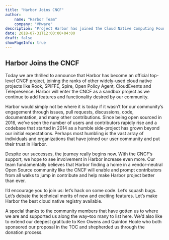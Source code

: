 ```yaml
---
title: "Harbor Joins CNCF"
author:
    name: "Harbor Team"
    company: "VMware"
description: "Project Harbor has joined the Cloud Native Computing Foundation"
date: 2018-07-31T12:00:00+04:00
draft: false
showPageInfo: true
---
```


## Harbor Joins the CNCF

Today we are thrilled to announce that Harbor has become an official top-level
CNCF project, joining the ranks of other widely-used cloud native projects
like Rook, SPIFFE, Spire, Open Policy Agent, CloudEvents and Telepresence.
Harbor will enter the CNCF as a sandbox project as we continue to add features
and functionality desired by our community.

Harbor would simply not be where it is today if it wasn’t for our community’s
engagement through issues, pull requests, discussions, code, documentation,
and many other contributions. Since being open sourced in 2016, we’ve seen the
number of users and contributors rapidly rise and a codebase that started in
2014 as a humble side-project has grown beyond our initial expectations.
Perhaps most humbling is the vast array of individuals and organizations that
have joined our user community and put their trust in Harbor.

Despite our successes, the journey really begins now. With the CNCF’s support,
we hope to see involvement in Harbor increase even more. Our team
fundamentally believes that Harbor finding a home in a vendor-neutral Open
Source community like the CNCF will enable and prompt contributors from all
walks to jump in contribute and help make Harbor project better than ever.

I’d encourage you to join us: let’s hack on some code. Let’s squash bugs.
Let’s debate the technical merits of new and exciting features. Let’s make
Harbor the best cloud native registry available.

A special thanks to the community members that have gotten us to where we are
and supported us along the way–too many to list here. We’d also like to extend
our deepest gratitude to Ken Owens and Quinton Hoole who both sponsored our
proposal in the TOC and shepherded us through the donation process.

